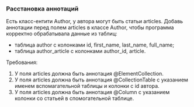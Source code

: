 
### Расстановка аннотаций

Есть класс-ентити Author, у автора могут быть статьи articles.
Добавь аннотации перед полем articles в классе Author, чтобы программа корректно обрабатывала данные из таблиц:
- таблица author с колонками id, first_name, last_name, full_name;
- таблица author_article с колонками author_id, article.


Требования:
1.	У поля articles должна быть аннотация @ElementCollection.
2.	У поля articles должна быть аннотация @CollectionTable с указанием именем вспомагательной таблицы и колонки с id автора.
3.	У поля articles должна быть аннотация @Column с указанием колонки со статьей в спомогательной таблице.


